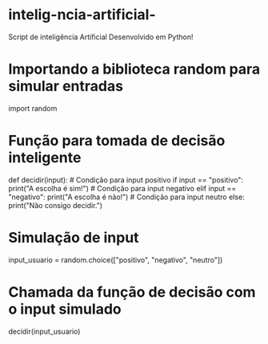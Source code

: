 # intelig-ncia-artificial-
 Script de inteligência Artificial Desenvolvido em Python!

# Importando a biblioteca random para simular entradas
import random

# Função para tomada de decisão inteligente
def decidir(input):
    # Condição para input positivo
    if input == "positivo":
        print("A escolha é sim!")
    # Condição para input negativo
    elif input == "negativo":
        print("A escolha é não!")
    # Condição para input neutro
    else:
        print("Não consigo decidir.")

# Simulação de input
input_usuario = random.choice(["positivo", "negativo", "neutro"])

# Chamada da função de decisão com o input simulado
decidir(input_usuario)
